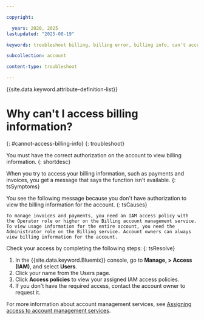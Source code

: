 ```yaml
---

copyright:

  years: 2020, 2025
lastupdated: "2025-08-19"

keywords: troubleshoot billing, billing error, billing info, can't access billing, function unavailable

subcollection: account

content-type: troubleshoot

---
```


{{site.data.keyword.attribute-definition-list}}

# Why can't I access billing information?
{: #cannot-access-billing-info}
{: troubleshoot}

You must have the correct authorization on the account to view billing information.
{: shortdesc}

When you try to access your billing information, such as payments and invoices, you get a message that says the function isn't available.
{: tsSymptoms}

You see the following message because you don't have authorization to view the billing information for the account.
{: tsCauses}

```text
To manage invoices and payments, you need an IAM access policy with the Operator role or higher on the Billing account management service. To view usage information for the entire account, you need the Administrator role on the Billing service. Account owners can always view billing information for the account.
```

Check your access by completing the following steps:
{: tsResolve}

1. In the {{site.data.keyword.Bluemix}} console, go to **Manage, > Access (IAM)**, and select **Users**.
2. Click your name from the Users page.
3. Click **Access policies** to view your assigned IAM access policies.
4. If you don't have the required access, contact the account owner to request it.

For more information about account management services, see [Assigning access to account management services](/docs/account?topic=account-account-services).

